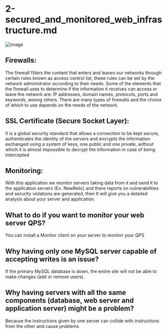 # 2-secured_and_monitored_web_infrastructure.md

![image](https://user-images.githubusercontent.com/83606182/185594619-2cbe51ff-afbf-4de9-879c-70078be3769f.png)


## Firewalls:
The firewall filters the content that enters and leaves our networks through certain rules known as access control list, these rules can be set by the network administrator according to their needs. Some of the elements that the firewall uses to determine if the information it receives can access or leave the network are: IP addresses, domain names, protocols, ports and keywords, among others. There are many types of firewalls and the choice of which to use depends on the needs of the network.

## SSL Certificate (Secure Socket Layer):
It is a global security standard that allows a connection to be kept secure, authenticates the identity of the servers and encrypts the information exchanged using a system of keys, one public and one private, without which it is almost impossible to decrypt the information in case of being intercepted

## Monitoring:
With this application we monitor servers taking data from it and send it to the application servers (Ex. NewRelic) and there reports on vulnerabilities and security violations are generated, then It will give you a detailed analysis about your server and application.

## What to do if you want to monitor your web server QPS?
You can install a Monitor client on your server to monitor your QPS

## Why having only one MySQL server capable of accepting writes is an issue?
If the primary MySQL database is down, the entire site will not be able to make changes (add or remove users).

## Why having servers with all the same components (database, web server and application server) might be a problem?
Because the instructions given by one server can collide with instructions from the other and cause problems
